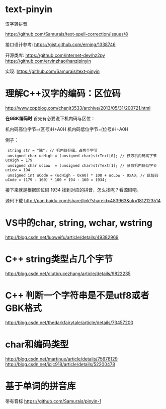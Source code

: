# text-pinyin
汉字转拼音

https://github.com/Samurais/text-spell-correction/issues/8

接口设计参考:
https://gist.github.com/erning/1338746


开源类库:
https://github.com/internet-dev/hz2py
https://github.com/ervinzhao/hanzipinyin

实现:
https://github.com/Samurais/text-pinyin

# 理解C++汉字的编码：区位码
http://www.cppblog.com/chenjt3533/archive/2013/05/31/200721.html

**在GBK编码时**
首先有必要说下机内码与区位：

 机内码高位字节=(区号)H+A0H
 机内码低位字节=(位号)H+A0H

 例子：
```
 string str = "陈"; // 机内码存储，占两个字节
 unsigned char ucHigh = (unsigned char)strText[0]; // 获取机内码高字节 ucHigh = 179
 unsigned char ucLow  = (unsigned char)strText[1]; // 获取机内码低字节 ucLow = 194
 unsigned int uCode = (ucHigh - 0xA0) * 100 + ucLow - 0xA0; // 区位码 uCode = (179 - 160) * 100 + 194 - 160 = 1934;
```

 接下来就是根据区位码 1934 找到对应的拼音，怎么找呢？看源码吧。



源码下载 http://pan.baidu.com/share/link?shareid=483963&uk=1812123514  

# VS中的char, string, wchar, wstring
http://blog.csdn.net/luoweifu/article/details/49382969

# C++ string类型占几个字节
http://blog.csdn.net/dlutbrucezhang/article/details/9822235

# C++ 判断一个字符串是不是utf8或者GBK格式
http://blog.csdn.net/thedarkfairytale/article/details/73457200

# char和编码类型
http://blog.csdn.net/martinue/article/details/75676129
http://blog.csdn.net/jcjc918/article/details/52200478


# 基于单词的拼音库
带有音标
https://github.com/Samurais/pinyin-1